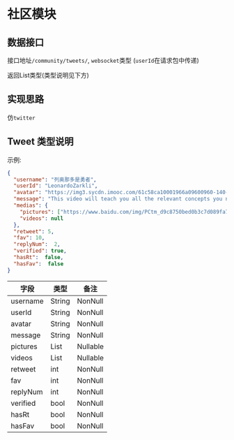 # 社区模块

## 数据接口
接口地址`/community/tweets/`, `websocket`类型 (`userId`在请求包中传递)

返回List<Tweet>类型(类型说明见下方)

## 实现思路
仿`twitter`  


## Tweet 类型说明

示例:

```json
{
  "username": "列奥那多是勇者",
  "userId": "LeonardoZarkli",
  "avatar": "https://img3.sycdn.imooc.com/61c58ca10001966a09600960-140-140.jpg",
  "message": "This video will teach you all the relevant concepts you need to build a solid app with the clean architectural guidelines. You'll learn to use dependency injection with Dagger-Hilt, SOLID principles, CSV parsing with OpenCSV, working with remote APIs using Retrofit, local caching with Room, custom drawing on a canvas using Compose and much more. <br> What Should We <bold>Do</bold>?",
  "medias": {
    "pictures": ["https://www.baidu.com/img/PCtm_d9c8750bed0b3c7d089fa7d55720d6cf.png"],
    "videos": null
  },
  "retweet": 5,
  "fav": 10,
  "replyNum":  2,
  "verified": true,
  "hasRt":  false,
  "hasFav":  false
}
```

| **字段**   | **类型**       | **备注**   |
|----------|--------------|----------|
| username | String       | NonNull  |
| userId   | String       | NonNull  |
| avatar   | String       | NonNull  |
| message  | String       | NonNull  |
| pictures | List<String> | Nullable |
| videos   | List<String> | Nullable |
| retweet  | int          | NonNull  |
| fav      | int          | NonNull  |
| replyNum      | int          | NonNull  |
| verified | bool         | NonNull  |
| hasRt      | bool          | NonNull  |
| hasFav      | bool          | NonNull  |

